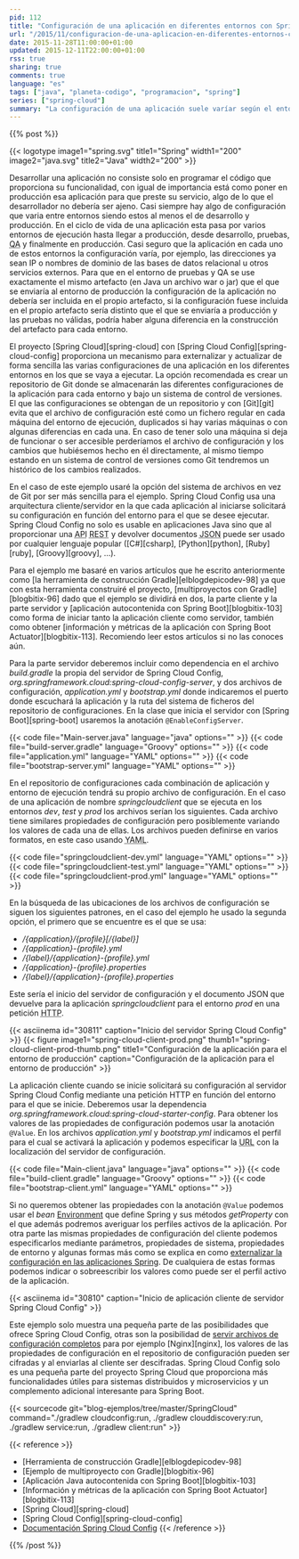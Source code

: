 ```yaml
---
pid: 112
title: "Configuración de una aplicación en diferentes entornos con Spring Cloud Config"
url: "/2015/11/configuracion-de-una-aplicacion-en-diferentes-entornos-con-spring-cloud-config/"
date: 2015-11-28T11:00:00+01:00
updated: 2015-12-11T22:00:00+01:00
rss: true
sharing: true
comments: true
language: "es"
tags: ["java", "planeta-codigo", "programacion", "spring"]
series: ["spring-cloud"]
summary: "La configuración de una aplicación suele varíar según el entorno en el que se ejecuta, la opción recomendada es que este externalizada y que el artefacto que se despliega en cada entorno sea el mismo. Con Spring Cloud Config en vez de guardar la configuración en un archivo de la propia máquina donde se instala podemos guardar de forma centralizada en un repositorio y que la aplicación obtenga la versión más actualizada cuando se inicia. En este ejemplo explicaré como crear el servidor de configuraciones con Spring Cloud Config y un ejemplo de cliente con Spring Boot que le solicita su configuración según su entorno."
---
```


{{% post %}}

{{< logotype image1="spring.svg" title1="Spring" width1="200" image2="java.svg" title2="Java" width2="200" >}}

Desarrollar una aplicación no consiste solo en programar el código que proporciona su funcionalidad, con igual de importancia está como poner en producción esa aplicación para que preste su servicio, algo de lo que el desarrollador no debería ser ajeno. Casi siempre hay algo de configuración que varia entre entornos siendo estos al menos el de desarrollo y producción. En el ciclo de vida de una aplicación esta pasa por varios entornos de ejecución hasta llegar a producción, desde desarrollo, pruebas, <abbr title="Quality assurance">QA</abbr> y finalmente en producción. Casi seguro que la aplicación en cada uno de estos entornos la configuración varía, por ejemplo, las direcciones ya sean IP o nombres de dominio de las bases de datos relacional u otros servicios externos. Para que en el entorno de pruebas y QA se use exactamente el mismo artefacto (en Java un archivo war o jar) que el que se enviaría al entorno de producción la configuración de la aplicación no debería ser incluida en el propio artefacto, si la configuración fuese incluida en el propio artefacto sería distinto que el que se enviaría a producción y las pruebas no válidas, podría haber alguna diferencia en la construcción del artefacto para cada entorno.

El proyecto [Spring Cloud][spring-cloud] con [Spring Cloud Config][spring-cloud-config] proporciona un mecanismo para externalizar y actualizar de forma sencilla las varias configuraciones de una aplicación en los diferentes entornos en los que se vaya a ejecutar. La opción recomendada es crear un repositorio de Git donde se almacenarán las diferentes configuraciones de la aplicación para cada entorno y bajo un sistema de control de versiones. El que las configuraciones se obtengan de un repositorio y con [Git][git] evita que el archivo de configuración esté como un fichero regular en cada máquina del entorno de ejecución, duplicados si hay varias máquinas o con algunas diferencias en cada una. En caso de tener solo una máquina si deja de funcionar o ser accesible perderíamos el archivo de configuración y los cambios que hubiésemos hecho en él directamente, al mismo tiempo estando en un sistema de control de versiones como Git tendremos un histórico de los cambios realizados.

En el caso de este ejemplo usaré la opción del sistema de archivos en vez de Git por ser más sencilla para el ejemplo. Spring Cloud Config usa una arquitectura cliente/servidor en la que cada aplicación al iniciarse solicitará su configuración en función del entorno para el que se desee ejecutar. Spring Cloud Config no solo es usable en aplicaciones Java sino que al proporcionar una <abbr title="Application Programming Interface">API</abbr> <abbr title="Representational State Transfer">REST</abbr> y devolver documentos <abbr title="JavaScript Object Notation">JSON</abbr> puede ser usado por cualquier lenguaje popular ([C#][csharp], [Python][python], [Ruby][ruby], [Groovy][groovy], ...).

Para el ejemplo me basaré en varios artículos que he escrito anteriormente como [la herramienta de construcción Gradle][elblogdepicodev-98] ya que con esta herramienta construiré el proyecto, [multiproyectos con Gradle][blogbitix-96] dado que el ejemplo se dividirá en dos, la parte cliente y la parte servidor y [aplicación autocontenida con Spring Boot][blogbitix-103] como forma de iniciar tanto la aplicación cliente como servidor, también como obtener [información y métricas de la aplicación con Spring Boot Actuator][blogbitix-113]. Recomiendo leer estos artículos si no las conoces aún.

Para la parte servidor deberemos incluir como dependencia en el archivo _build.gradle_ la propia del servidor de Spring Cloud Config, _org.springframework.cloud:spring-cloud-config-server_, y dos archivos de configuración, _application.yml_ y _bootstrap.yml_ donde indicaremos el puerto donde escuchará la aplicación y la ruta del sistema de ficheros del repositorio de configuraciones. En la clase que inicia el servidor con [Spring Boot][spring-boot] usaremos la anotación <code>@EnableConfigServer</code>.

{{< code file="Main-server.java" language="java" options="" >}}
{{< code file="build-server.gradle" language="Groovy" options="" >}}
{{< code file="application.yml" language="YAML" options="" >}}
{{< code file="bootstrap-server.yml" language="YAML" options="" >}}

En el repositorio de configuraciones cada combinación de aplicación y entorno de ejecución tendrá su propio archivo de configuración. En el caso de una aplicación de nombre _springcloudclient_ que se ejecuta en los entornos _dev_, _test_ y _prod_ los archivos serían los siguientes. Cada archivo tiene similares propiedades de configuración pero posiblemente variando los valores de cada una de ellas. Los archivos pueden definirse en varios formatos, en este caso usando <abbr title="YAML Ain't Another Markup Language">YAML</abbr>.

{{< code file="springcloudclient-dev.yml" language="YAML" options="" >}}
{{< code file="springcloudclient-test.yml" language="YAML" options="" >}}
{{< code file="springcloudclient-prod.yml" language="YAML" options="" >}}

En la búsqueda de las ubicaciones de los archivos de configuración se siguen los siguientes patrones, en el caso del ejemplo he usado la segunda opción, el primero que se encuentre es el que se usa:

* _/{application}/{profile}[/{label}]_
* _/{application}-{profile}.yml_
* _/{label}/{application}-{profile}.yml_
* _/{application}-{profile}.properties_
* _/{label}/{application}-{profile}.properties_

Este sería el inicio del servidor de configuración y el documento JSON que devuelve para la aplicación _springcloudclient_ para el entorno _prod_ en una petición <abbr title="Hypertext Transfer Protocol">HTTP</abbr>.

{{< asciinema id="30811"    caption="Inicio del servidor Spring Cloud Config" >}}
{{< figure
    image1="spring-cloud-client-prod.png" thumb1="spring-cloud-client-prod-thumb.png" title1="Configuración de la aplicación para el entorno de producción"
    caption="Configuración de la aplicación para el entorno de producción" >}}

La aplicación cliente cuando se inicie solicitará su configuración al servidor Spring Cloud Config mediante una petición HTTP en función del entorno para el que se inicie. Deberemos usar la dependencia _org.springframework.cloud:spring-cloud-starter-config_. Para obtener los valores de las propiedades de configuración podemos usar la anotación <code>@Value</code>. En los archivos _application.yml_ y _bootstrap.yml_ indicamos el perfil para el cual se activará la aplicación y podemos especificar la <abbr title="Uniform Resource Locator">URL</abbr> con la localización del servidor de configuración.

{{< code file="Main-client.java" language="java" options="" >}}
{{< code file="build-client.gradle" language="Groovy" options="" >}}
{{< code file="bootstrap-client.yml" language="YAML" options="" >}}

Si no queremos obtener las propiedades con la anotación <code>@Value</code> podemos usar el _bean_ [Environment](https://docs.spring.io/spring/docs/current/javadoc-api/org/springframework/core/env/Environment.html) que define Spring y sus métodos _getProperty_ con el que además podremos averiguar los perfiles activos de la aplicación. Por otra parte las mismas propiedades de configuración del cliente podemos especificarlos mediante parámetros, propiedades de sistema, propiedades de entorno y algunas formas más como se explica en como [externalizar la configuración en las aplicaciones Spring](https://docs.spring.io/spring-boot/docs/current/reference/html/boot-features-external-config.html). De cualquiera de estas formas podemos indicar o sobreescribir los valores como puede ser el perfil activo de la aplicación.

{{< asciinema id="30810"    caption="Inicio de aplicación cliente de servidor Spring Cloud Config" >}}

Este ejemplo solo muestra una pequeña parte de las posibilidades que ofrece Spring Cloud Config, otras son la posibilidad de [servir archivos de configuración completos](http://cloud.spring.io/spring-cloud-config/spring-cloud-config.html#_serving_plain_text) para por ejemplo [Nginx][nginx], los valores de las propiedades de configuración en el repositorio de configuración pueden ser cifradas y al enviarlas al cliente ser descifradas. Spring Cloud Config solo es una pequeña parte del proyecto Spring Cloud que proporciona más funcionalidades útiles para sistemas distribuidos y microservicios y un complemento adicional interesante para Spring Boot.

{{< sourcecode git="blog-ejemplos/tree/master/SpringCloud" command="./gradlew cloudconfig:run, ./gradlew clouddiscovery:run, ./gradlew service:run, ./gradlew client:run" >}}

{{< reference >}}
* [Herramienta de construcción Gradle][elblogdepicodev-98]
* [Ejemplo de multiproyecto con Gradle][blogbitix-96]
* [Aplicación Java autocontenida con Spring Boot][blogbitix-103]
* [Información y métricas de la aplicación con Spring Boot Actuator][blogbitix-113]
* [Spring Cloud][spring-cloud]
* [Spring Cloud Config][spring-cloud-config]
* [Documentación Spring Cloud Config](http://cloud.spring.io/spring-cloud-config/spring-cloud-config.html)
{{< /reference >}}

{{% /post %}}
